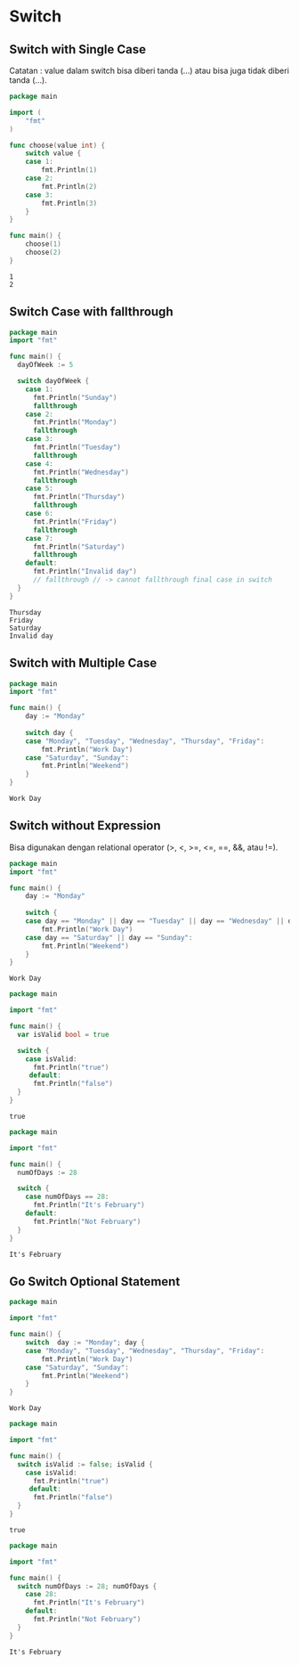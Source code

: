 # Switch

## Switch with Single Case

Catatan : value dalam switch bisa diberi tanda (...) atau bisa juga tidak diberi tanda (...).

```go
package main

import (
    "fmt"
)

func choose(value int) {
	switch value {
	case 1:
		fmt.Println(1)
	case 2:
		fmt.Println(2)
	case 3:
		fmt.Println(3)
	}
}

func main() {
	choose(1)
	choose(2)
}
```

```
1
2
```

## Switch Case with fallthrough

```go
package main
import "fmt"

func main() {
  dayOfWeek := 5

  switch dayOfWeek {
    case 1:
      fmt.Println("Sunday")
      fallthrough
    case 2:
      fmt.Println("Monday")
      fallthrough
    case 3:
      fmt.Println("Tuesday")
      fallthrough
    case 4:
      fmt.Println("Wednesday")
      fallthrough
    case 5:
      fmt.Println("Thursday")
      fallthrough
    case 6:
      fmt.Println("Friday")
      fallthrough
    case 7:
      fmt.Println("Saturday")
      fallthrough
    default:
      fmt.Println("Invalid day")
      // fallthrough // -> cannot fallthrough final case in switch
  }
}
```

```
Thursday
Friday
Saturday
Invalid day
```

## Switch with Multiple Case

```go
package main
import "fmt"

func main() {
    day := "Monday"
    
    switch day {
    case "Monday", "Tuesday", "Wednesday", "Thursday", "Friday":
        fmt.Println("Work Day")
    case "Saturday", "Sunday":
        fmt.Println("Weekend")
    }
}
```

```
Work Day
```

## Switch without Expression

Bisa digunakan dengan relational operator (>, <, >=, <=, ==, &&, atau !=).

```go
package main
import "fmt"

func main() {
    day := "Monday"
    
    switch {
    case day == "Monday" || day == "Tuesday" || day == "Wednesday" || day == "Thursday" || day == "Friday":
        fmt.Println("Work Day")
    case day == "Saturday" || day == "Sunday":
        fmt.Println("Weekend")
    }
}
```

```
Work Day
```

```go
package main

import "fmt"

func main() {
  var isValid bool = true

  switch {
    case isValid:
      fmt.Println("true")
     default:
      fmt.Println("false")
  }
}
```

```
true
```

```go
package main

import "fmt"

func main() {
  numOfDays := 28

  switch {
    case numOfDays == 28:
      fmt.Println("It's February")
    default:
      fmt.Println("Not February")
  }
}
```

```
It's February
```

## Go Switch Optional Statement

```go
package main

import "fmt"

func main() {
    switch  day := "Monday"; day {
    case "Monday", "Tuesday", "Wednesday", "Thursday", "Friday":
        fmt.Println("Work Day")
    case "Saturday", "Sunday":
        fmt.Println("Weekend")
    }
}
```

```
Work Day
```

```go
package main

import "fmt"

func main() {
  switch isValid := false; isValid {
    case isValid:
      fmt.Println("true")
     default:
      fmt.Println("false")
  }
}
```

```
true
```

```go
package main

import "fmt"

func main() {
  switch numOfDays := 28; numOfDays {
    case 28:
      fmt.Println("It's February")
    default:
      fmt.Println("Not February")
  }
}
```

```
It's February
```
